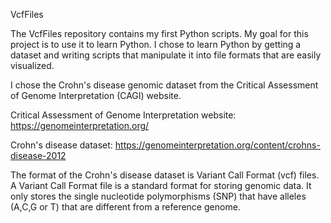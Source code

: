 VcfFiles

The VcfFiles repository contains my first Python scripts.  My goal for this project 
is to use it to learn Python. I chose to learn Python by getting a dataset and writing scripts 
that manipulate it into file formats that are easily visualized.  

I chose the Crohn's disease genomic dataset from the Critical Assessment of Genome Interpretation (CAGI)
website.  

Critical Assessment of Genome Interpretation website: https://genomeinterpretation.org/ 

Crohn's disease dataset: https://genomeinterpretation.org/content/crohns-disease-2012 

The format of the Crohn's disease dataset is Variant Call Format (vcf) files. A Variant Call Format file
is a standard format for storing genomic data. It only stores the single nucleotide polymorphisms (SNP)
that have alleles (A,C,G or T) that are different from a reference genome. 
